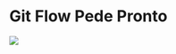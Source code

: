 # Git Flow Pede Pronto

<image src="https://github.com/Onyo/git-flow-pedepronto/blob/main/static/img/git-flow.png" />